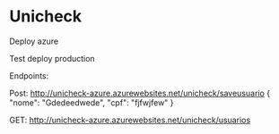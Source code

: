 # Unicheck
Deploy azure 


Test deploy production

Endpoints:

Post: http://unicheck-azure.azurewebsites.net/unicheck/saveusuario
{
    "nome": "Gdedeedwede",
    "cpf": "fjfwjfew"
}

GET:  http://unicheck-azure.azurewebsites.net/unicheck/usuarios

